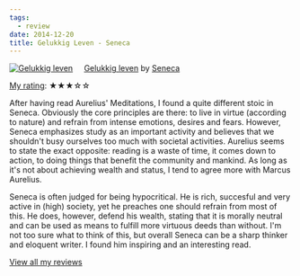 ```yaml
---
tags:
  - review
date: 2014-12-20
title: Gelukkig Leven - Seneca
---
```

<a href="https://www.goodreads.com/book/show/11380616-gelukkig-leven" style="float: left; padding-right: 20px;"><img border="0" style="margin: 0" alt="Gelukkig leven" src="https://i.gr-assets.com/images/S/compressed.photo.goodreads.com/books/1528315780l/11380616._SX98_.jpg" /></a><a href="https://www.goodreads.com/book/show/11380616-gelukkig-leven">Gelukkig leven</a> by <a href="https://www.goodreads.com/author/show/4918776.Seneca">Seneca</a>

<a href="https://www.goodreads.com/review/show/1111464063">My rating</a>: ★★★☆☆

After having read Aurelius' Meditations, I found a quite different stoic in Seneca. Obviously the core principles are there: to live in virtue (according to nature) and refrain from intense emotions, desires and fears. However, Seneca emphasizes study as an important activity and believes that we shouldn't busy ourselves too much with societal activities. Aurelius seems to state the exact opposite: reading is a waste of time, it comes down to action, to doing things that benefit the community and mankind. As long as it's not about achieving wealth and status, I tend to agree more with Marcus Aurelius.

Seneca is often judged for being hypocritical. He is rich, succesful and very active in (high) society, yet he preaches one should refrain from most of this. He does, however, defend his wealth, stating that it is morally neutral and can be used as means to fulfill more virtuous deeds than without. I'm not too sure what to think of this, but overall Seneca can be a sharp thinker and eloquent writer. I found him inspiring and an interesting read.


<a href="https://www.goodreads.com/review/list/25204851-bart-kleijngeld">View all my reviews</a>